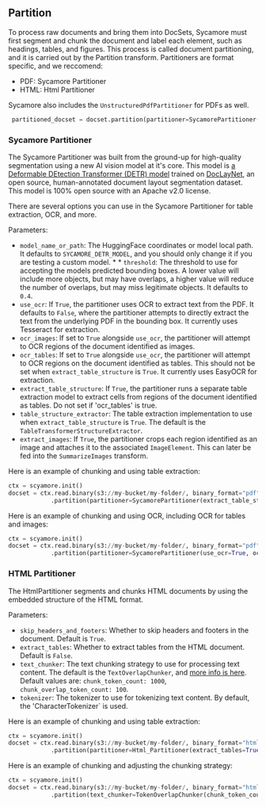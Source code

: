 ## Partition
To process raw documents and bring them into DocSets, Sycamore must first segment and chunk the document and label each element, such as headings, tables, and figures. This process is called document partitioning, and it is carried out by the Partition transform. Partitioners are format specific, and we reccomend:

* PDF: Sycamore Partitioner
* HTML: Html Partitioner

Sycamore also includes the ``UnstructuredPdfPartitioner`` for PDFs as well.

```python
 partitioned_docset = docset.partition(partitioner=SycamorePartitioner())
```

### Sycamore Partitioner

The Sycamore Partitioner was built from the ground-up for high-quality segmentation using a new AI vision model at it's core. This model is [a Deformable DEtection Transformer (DETR) model](https://huggingface.co/Aryn/deformable-detr) trained on [DocLayNet](https://github.com/DS4SD/DocLayNet), an open source, human-annotated document layout segmentation dataset. This model is 100% open source with an Apache v2.0 license.

There are several options you can use in the Sycamore Partitioner for table extraction, OCR, and more.

Parameters:

* ```model_name_or_path```: The HuggingFace coordinates or model local path. It defaults to ```SYCAMORE_DETR_MODEL```, and you should only change it if you are testing a custom model. * * ```threshold```: The threshold to use for accepting the models predicted bounding boxes. A lower value will include more objects, but may have overlaps, a higher value will reduce the number of overlaps, but may miss legitimate objects. It defaults to ```0.4```.
* ```use_ocr```: If ```True```, the partitioner uses OCR to extract text from the PDF. It defaults to ```False```, where the partitioner attempts to directly extract the text from the underlying PDF in the bounding box. It currently uses Tesseract for extraction. 
* ```ocr_images```: If set to ```True``` alongside ```use_ocr```, the partitioner will attempt to OCR regions of the document identified as images. 
* ```ocr_tables```: If set to ```True``` alongside ```use_ocr```, the partitioner will attempt to OCR regions on the document identified as tables. This should not be set when `extract_table_structure` is ```True```. It currently uses EasyOCR for extraction.
* `extract_table_structure`: If `True`, the partitioner runs a separate table extraction model to extract cells from regions of the document identified as tables. Do not set if 'ocr_tables' is true.
* `table_structure_extractor`: The table extraction implementation to use when `extract_table_structure` is `True`. The default is the `TableTransformerStructureExtractor`. 
* `extract_images`: If `True`, the partitioner crops each region identified as an image and attaches it to the associated `ImageElement`. This can later be fed into the `SummarizeImages` transform.

Here is an example of chunking and using table extraction:

```Python
ctx = scyamore.init()
docset = ctx.read.binary(s3://my-bucket/my-folder/, binary_format="pdf")
            .partition(partitioner=SycamorePartitioner(extract_table_structure=True))
```

Here is an example of chunking and using OCR, including OCR for tables and images:

```Python
ctx = scyamore.init()
docset = ctx.read.binary(s3://my-bucket/my-folder/, binary_format="pdf")
            .partition(partitioner=SycamorePartitioner(use_ocr=True, ocr_images=True, ocr_tables=True)
```

### HTML Partitioner

The HtmlPartitioner segments and chunks HTML documents by using the embedded structure of the HTML format.

Parameters:

* `skip_headers_and_footers`: Whether to skip headers and footers in the document. Default is `True`.
* `extract_tables`: Whether to extract tables from the HTML document. Default is `False`.
* `text_chunker`: The text chunking strategy to use for processing text content. The default is the `TextOverlapChunker`, and [more info is here](https://sycamore.readthedocs.io/en/model_docs/APIs/data_preparation/functions.html#sycamore.functions.TextOverlapChunker). Default values are: `chunk_token_count: 1000`, `chunk_overlap_token_count: 100`.
* `tokenizer`: The tokenizer to use for tokenizing text content. By default, the 'CharacterTokenizer` is used.

Here is an example of chunking and using table extraction:

```Python
ctx = scyamore.init()
docset = ctx.read.binary(s3://my-bucket/my-folder/, binary_format="html")
            .partition(partitioner=Html_Partitioner(extract_tables=True)
```

Here is an example of chunking and adjusting the chunking strategy:

```Python
ctx = scyamore.init()
docset = ctx.read.binary(s3://my-bucket/my-folder/, binary_format="html")
            .partition(text_chunker=TokenOverlapChunker(chunk_token_count=800, chunk_overlap_token_count=150))
```
